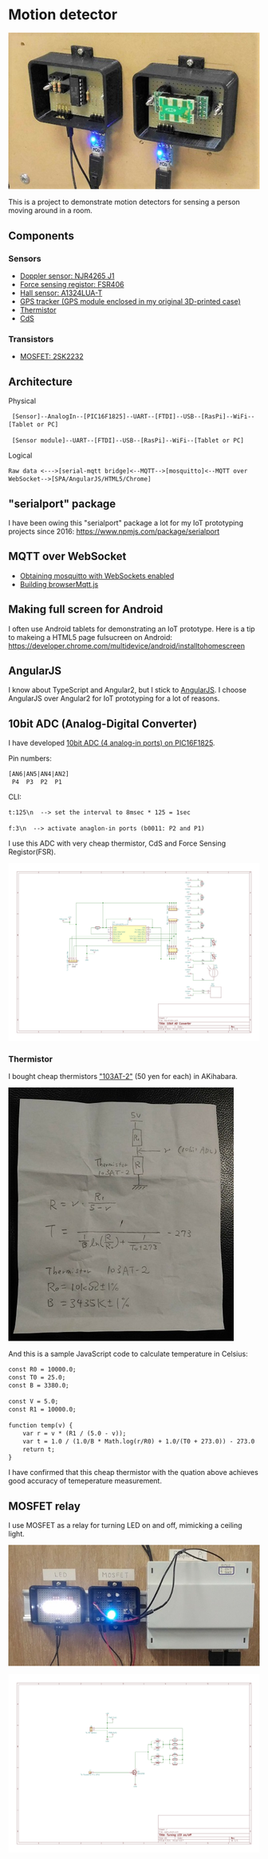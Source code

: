 # Motion detector

![adc_doppler](./doc/adc_doppler.jpg)

This is a project to demonstrate motion detectors for sensing a person moving around in a room.

## Components

### Sensors

- [Doppler sensor: NJR4265 J1](http://akizukidenshi.com/catalog/g/gK-07776/)
- [Force sensing registor: FSR406](http://akizukidenshi.com/catalog/g/gP-04158/)
- [Hall sensor: A1324LUA-T](http://akizukidenshi.com/catalog/g/gI-07014/)
- [GPS tracker (GPS module enclosed in my original 3D-printed case)](https://github.com/araobp/gps_android)
- [Thermistor](http://akizukidenshi.com/catalog/g/gP-07258/)
- [CdS](http://akizukidenshi.com/catalog/g/gI-00110/)

### Transistors

- [MOSFET: 2SK2232](http://akizukidenshi.com/catalog/g/gI-02414/)

## Architecture

Physical
```
 [Sensor]--AnalogIn--[PIC16F1825]--UART--[FTDI]--USB--[RasPi]--WiFi--[Tablet or PC]
 
 [Sensor module]--UART--[FTDI]--USB--[RasPi]--WiFi--[Tablet or PC]
```

Logical
```
Raw data <--->[serial-mqtt bridge]<--MQTT-->[mosquitto]<--MQTT over WebSocket-->[SPA/AngularJS/HTML5/Chrome]
```

## "serialport" package

I have been owing this "serialport" package a lot for my IoT prototyping projects since 2016: https://www.npmjs.com/package/serialport

## MQTT over WebSocket

- [Obtaining mosquitto with WebSockets enabled](https://xperimentia.com/2015/08/20/installing-mosquitto-mqtt-broker-on-raspberry-pi-with-websockets/)
- [Building browserMqtt.js](https://github.com/mqttjs/MQTT.js/)

## Making full screen for Android

I often use Android tablets for demonstrating an IoT prototype. Here is a tip to makeing a HTML5 page fulsucreen on Android: https://developer.chrome.com/multidevice/android/installtohomescreen

## AngularJS

I know about TypeScript and Angular2, but I stick to [AngularJS](https://angularjs.org/). I choose AngularJS over Angular2 for IoT prototyping for a lot of reasons.

## 10bit ADC (Analog-Digital Converter)

I have developed [10bit ADC (4 analog-in ports) on PIC16F1825](./src/pic16f1825/adc.X).


Pin numbers:
```
[AN6|AN5|AN4|AN2]
 P4  P3  P2  P1
```

CLI:
```
t:125\n  --> set the interval to 8msec * 125 = 1sec 

f:3\n  --> activate anaglon-in ports (b0011: P2 and P1)
```

I use this ADC with very cheap thermistor, CdS and Force Sensing Registor(FSR).

![adc_circuit](./doc/adc_circuit.jpg)

### Thermistor

I bought cheap thermistors ["103AT-2"](http://akizukidenshi.com/catalog/g/gP-07258/) (50 yen for each) in AKihabara.

![calc](./src/thermistor/calc.jpg)

And this is a sample JavaScript code to calculate temperature in Celsius:
```
const R0 = 10000.0;
const T0 = 25.0;
const B = 3380.0;

const V = 5.0;
const R1 = 10000.0;

function temp(v) {
    var r = v * (R1 / (5.0 - v));
    var t = 1.0 / (1.0/B * Math.log(r/R0) + 1.0/(T0 + 273.0)) - 273.0
    return t;
}
```

I have confirmed that this cheap thermistor with the quation above achieves good accuracy of temeperature measurement.

## MOSFET relay

I use MOSFET as a relay for turning LED on and off, mimicking a ceiling light.

![light_demo](./doc/light_demo.jpg)

![fet_circuilt](./doc/fet_circuit.jpg)
